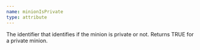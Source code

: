```yaml
---
name: minionIsPrivate
type: attribute
---
```


The identifier that identifies if the minion is private or not. Returns TRUE for a private minion.